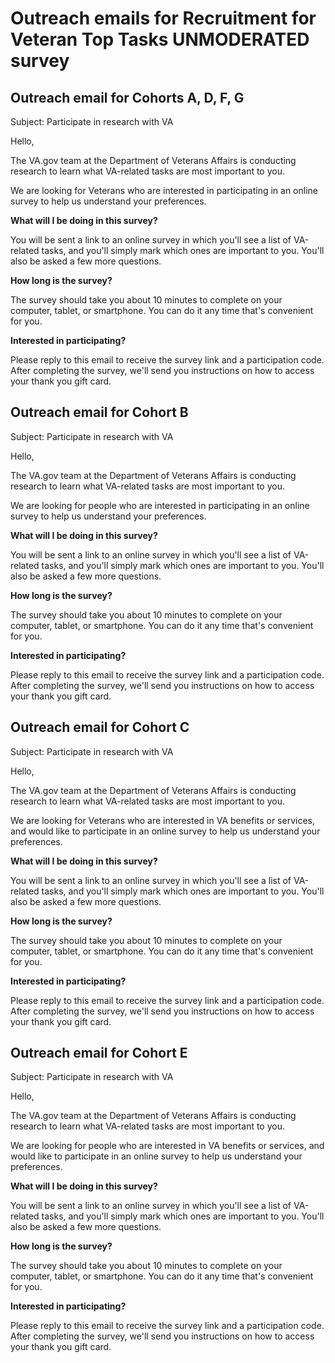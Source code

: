 # Outreach emails for Recruitment for Veteran Top Tasks UNMODERATED survey

## Outreach email for Cohorts A, D, F, G

Subject: Participate in research with VA

Hello,

The VA.gov team at the Department of Veterans Affairs is conducting research to learn what VA-related tasks are most important to you.

We are looking for Veterans who are interested in participating in an online survey to help us understand your preferences.

**What will I be doing in this survey?**

You will be sent a link to an online survey in which you'll see a list of VA-related tasks, and you'll simply mark which ones are important to you. You'll also be asked a few more questions.

**How long is the survey?**

The survey should take you about 10 minutes to complete on your computer, tablet, or smartphone. You can do it any time that's convenient for you.

**Interested in participating?** 

Please reply to this email to receive the survey link and a participation code. After completing the survey, we'll send you instructions on how to access your thank you gift card.

## Outreach email for Cohort B

Subject: Participate in research with VA

Hello,

The VA.gov team at the Department of Veterans Affairs is conducting research to learn what VA-related tasks are most important to you.

We are looking for people who are interested in participating in an online survey to help us understand your preferences.

**What will I be doing in this survey?** 

You will be sent a link to an online survey in which you'll see a list of VA-related tasks, and you'll simply mark which ones are important to you. You'll also be asked a few more questions.

**How long is the survey?** 

The survey should take you about 10 minutes to complete on your computer, tablet, or smartphone. You can do it any time that's convenient for you.

**Interested in participating?** 

Please reply to this email to receive the survey link and a participation code. After completing the survey, we'll send you instructions on how to access your thank you gift card.

## Outreach email for Cohort C

Subject: Participate in research with VA

Hello,

The VA.gov team at the Department of Veterans Affairs is conducting research to learn what VA-related tasks are most important to you.

We are looking for Veterans who are interested in VA benefits or services, and would like to participate in an online survey to help us understand your preferences. 

**What will I be doing in this survey?** 

You will be sent a link to an online survey in which you'll see a list of VA-related tasks, and you'll simply mark which ones are important to you. You'll also be asked a few more questions.

**How long is the survey?** 

The survey should take you about 10 minutes to complete on your computer, tablet, or smartphone. You can do it any time that's convenient for you.

**Interested in participating?** 

Please reply to this email to receive the survey link and a participation code. After completing the survey, we'll send you instructions on how to access your thank you gift card.

## Outreach email for Cohort E

Subject: Participate in research with VA

Hello,

The VA.gov team at the Department of Veterans Affairs is conducting research to learn what VA-related tasks are most important to you.

We are looking for people who are interested in VA benefits or services, and would like to participate in an online survey to help us understand your preferences. 

**What will I be doing in this survey?** 

You will be sent a link to an online survey in which you'll see a list of VA-related tasks, and you'll simply mark which ones are important to you. You'll also be asked a few more questions.

**How long is the survey?** 

The survey should take you about 10 minutes to complete on your computer, tablet, or smartphone. You can do it any time that's convenient for you.

**Interested in participating?** 

Please reply to this email to receive the survey link and a participation code. After completing the survey, we'll send you instructions on how to access your thank you gift card.
